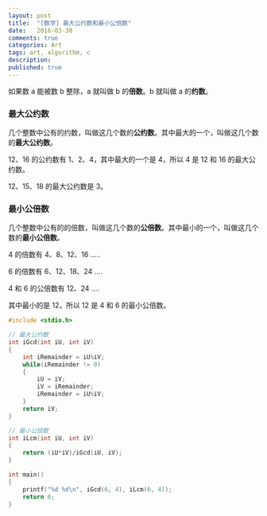```yaml
---
layout: post
title:  "[数学] 最大公约数和最小公倍数"
date:   2016-03-30
comments: true
categories: Art
tags: art, algorithm, c
description:
published: true
---
```


如果数 a 能被数 b 整除，a 就叫做 b 的**倍数**。b 就叫做 a 的**约数**。

### 最大公约数

几个整数中公有的约数，叫做这几个数的**公约数**。其中最大的一个，叫做这几个数的**最大公约数**。

12、16 的公约数有 1、2、4，其中最大的一个是 4，所以 4 是 12 和 16 的最大公约数。

12、15、18 的最大公约数是 3。

### 最小公倍数

几个整数中公有的的倍数，叫做这几个数的**公倍数**。其中最小的一个，叫做这几个数的**最小公倍数**。

4 的倍数有 4、8、12、16 .....

6 的倍数有 6、12、18、24 ....

4 和 6 的公倍数有 12、24 ....

其中最小的是 12，所以 12 是 4 和 6 的最小公倍数。

```cpp
#include <stdio.h>

// 最大公约数
int iGcd(int iU, int iV)
{
    int iRemainder = iU%iV;
    while(iRemainder != 0)
    {
        iU = iV;
        iV = iRemainder;
        iRemainder = iU%iV;
    }
    return iV;
}

// 最小公倍数
int iLcm(int iU, int iV)
{
    return (iU*iV)/iGcd(iU, iV);
}

int main()
{
    printf("%d %d\n", iGcd(6, 4), iLcm(6, 4));
    return 0;
}
```
